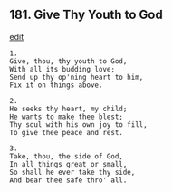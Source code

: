 
## 181.  Give Thy Youth to God
[edit](https://docs.google.com/document/d/1MG4BfQfiR73sz4e62h%2D71MuB60ghet3G/edit?mode=html)



    1.
    Give, thou, thy youth to God,
    With all its budding love;
    Send up thy op'ning heart to him,
    Fix it on things above.

    2.
    He seeks thy heart, my child;
    He wants to make thee blest;
    Thy soul with his own joy to fill,
    To give thee peace and rest.

    3.
    Take, thou, the side of God,
    In all things great or small,
    So shall he ever take thy side,
    And bear thee safe thro' all.
